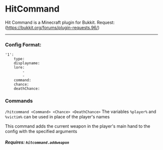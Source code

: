 # HitCommand
Hit Command is a Minecraft plugin for Bukkit.
Request: (https://bukkit.org/forums/plugin-requests.96/)
***

### Config Format:
```
'1':
    type:
    displayname:
    lore:
        -
        -
    command:
    chance:
    deathChance:

```

### Commands
`/hitcommand <Command> <Chance> <DeathChance>`
The variables `%player%` and `%victim%` can be used in place of the player's names

This command adds the current weapon in the player's main hand to the config with the specified arguments
##### Requires: `hitcommand.addweapon`

